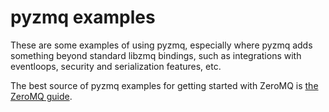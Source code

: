 # pyzmq examples

These are some examples of using pyzmq,
especially where pyzmq adds something beyond standard libzmq bindings,
such as integrations with eventloops,
security and serialization features, etc.

The best source of pyzmq examples for getting started with ZeroMQ is [the ZeroMQ guide](https://zguide.zeromq.org).
